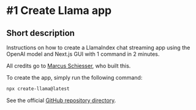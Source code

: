 # #1 Create Llama app

## Short description

Instructions on how to create a LlamaIndex chat streaming app using the OpenAI model and Next.js GUI with 1 command in 2 minutes.

All credits go to <a href="https://github.com/marcusschiesser">Marcus Schiesser</a>, who built this.

To create the app, simply run the following command:

```bash
npx create-llama@latest
```

See the official <a href="https://github.com/run-llama/create-llama">GitHub repository directory</a>.
